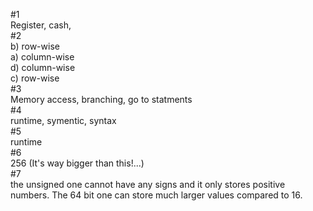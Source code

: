 #1    
Register, cash,   
#2   
b) row-wise  
a) column-wise  
d) column-wise  
c) row-wise  
#3  
Memory access, branching, go to statments  
#4  
runtime, symentic, syntax  
#5  
runtime  
#6  
256 (It's way bigger than this!...)  
#7  
the unsigned one cannot have any signs and it only stores positive numbers. The 64 bit one can store much larger values compared to 16. 